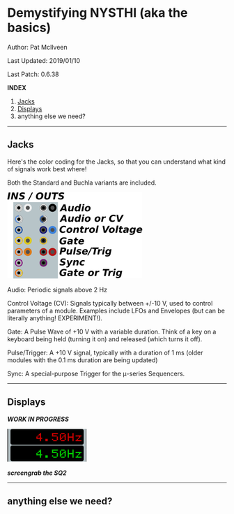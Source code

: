 # Demystifying NYSTHI (aka the basics)

Author: Pat McIlveen

Last Updated: 2019/01/10

Last Patch: 0.6.38

**INDEX** 

1. [Jacks](#jacks)
2. [Displays](#displays)
3. anything else we need?

---

## Jacks

Here's the color coding for the Jacks, so that you can understand what kind of signals work best where! 

Both the Standard and Buchla variants are included.

![](./inputoutput.png)

Audio: Periodic signals above 2 Hz

Control Voltage (CV): Signals typically between +/-10 V, used to control parameters of a module. Examples include LFOs and Envelopes (but can be literally anything! EXPERIMENT!).

Gate: A Pulse Wave of +10 V with a variable duration. Think of a key on a keyboard being held (turning it on) and released (which turns it off). 

Pulse/Trigger: A +10 V signal, typically with a duration of 1 ms (older modules with the 0.1 ms duration are being updated) 

Sync: A special-purpose Trigger for the μ-series Sequencers.

---

## Displays

***WORK IN PROGRESS***

![Displays](./1displays.png)

***screengrab the SQ2***

---

## anything else we need?


